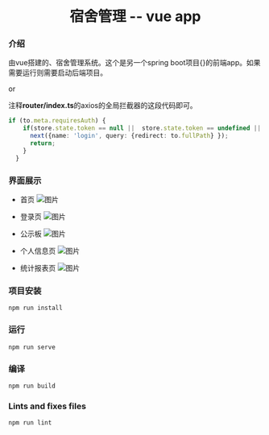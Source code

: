 <p align="center">
  <h1 align="center">宿舍管理 -- vue app</h1>
</p>

### 介绍
由vue搭建的、宿舍管理系统。这个是另一个spring boot项目{}的前端app。如果需要运行则需要启动后端项目。

or

注释<strong color="green">router/index.ts</strong>的axios的全局拦截器的这段代码即可。

```typescript
if (to.meta.requiresAuth) {
    if(store.state.token == null ||  store.state.token == undefined || store.state.token.length == 0) {
      next({name: 'login', query: {redirect: to.fullPath} });
      return;
    }
  }
```

### 界面展示

* 首页
![图片]()

* 登录页
![图片]()

* 公示板
![图片]()

* 个人信息页
![图片]()

* 统计报表页
![图片]()


### 项目安装
```
npm run install
```

### 运行
```
npm run serve
```

### 编译
```
npm run build
```

### Lints and fixes files
```
npm run lint
```